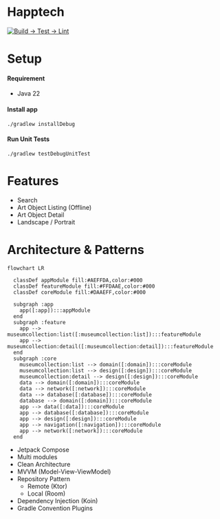 # Happtech

[![Build → Test → Lint](https://github.com/mcgalanes/happtech/actions/workflows/ci.yml/badge.svg)](https://github.com/mcgalanes/happtech/actions/workflows/ci.yml)

# Setup

#### Requirement
- Java 22
  
#### Install app
```
./gradlew installDebug
```

#### Run Unit Tests
```
./gradlew testDebugUnitTest
```

# Features
- Search
- Art Object Listing (Offline)
- Art Object Detail
- Landscape / Portrait


# Architecture & Patterns
```mermaid
flowchart LR

  classDef appModule fill:#AEFFDA,color:#000
  classDef featureModule fill:#FFDAAE,color:#000
  classDef coreModule fill:#DAAEFF,color:#000
  
  subgraph :app
    app([:app]):::appModule
  end
  subgraph :feature
    app --> museumcollection:list([:museumcollection:list]):::featureModule
    app --> museumcollection:detail([:museumcollection:detail]):::featureModule
  end
  subgraph :core 
    museumcollection:list --> domain([:domain]):::coreModule
    museumcollection:list --> design([:design]):::coreModule
    museumcollection:detail --> design([:design]):::coreModule
    data --> domain([:domain]):::coreModule
    data --> network([:network]):::coreModule
    data --> database([:database]):::coreModule
    database --> domain([:domain]):::coreModule 
    app --> data([:data]):::coreModule
    app --> database([:database]):::coreModule
    app --> design([:design]):::coreModule
    app --> navigation([:navigation]):::coreModule
    app --> network([:network]):::coreModule
  end
```

- Jetpack Compose
- Multi modules
- Clean Architecture
- MVVM (Model-View-ViewModel)
- Repository Pattern
   - Remote (Ktor)
   - Local (Room)   
- Dependency Injection (Koin)
- Gradle Convention Plugins
